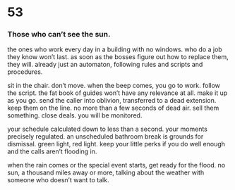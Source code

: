 # 53

### Those who can’t see the sun.

the ones who work every day in a building with no windows. who do  a job they know won’t last. as soon as the bosses figure out how to replace them, they will. already just an automaton, following rules and scripts and procedures. 

sit in the chair. don’t move. when the beep comes, you go to work. follow the script. the fat book of guides won’t have any relevance at all. make it up as you go. send the caller into oblivion, transferred to a dead extension. keep them on the line. no more than a few seconds of dead air. sell them something. close deals. you will be monitored.

your schedule calculated down to less than a second. your moments precisely regulated. an unscheduled bathroom break is grounds for dismissal. green light, red light. keep your little perks if you do well enough and the calls aren’t flooding in.

when the rain comes or the special event starts, get ready for the flood. no sun, a thousand miles away or more, talking about the weather with someone who doesn’t want to talk.